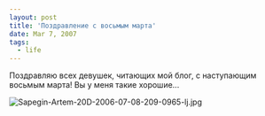 ```yaml
---
layout: post
title: 'Поздравление с восьмым марта'
date: Mar 7, 2007
tags:
  - life
---
```


Поздравляю всех девушек, читающих мой блог, с наступающим восьмым марта! Вы у меня такие хорошие...

![Sapegin-Artem-20D-2006-07-08-209-0965-lj.jpg](upload://Sapegin-Artem-20D-2006-07-08-209-0965-lj.jpg)

